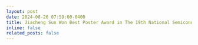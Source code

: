 ```yaml
---
layout: post
date: 2024-08-26 07:59:00-0400
title: Jiacheng Sun Won Best Poster Award in The 19th National Semiconductor and Integrated Technology Conference
inline: false
related_posts: false
---
```

